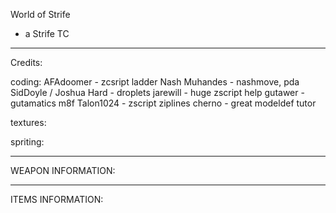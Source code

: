 World of Strife

- a Strife TC

-------------------------------------------
Credits:

coding:
AFAdoomer - zcsript ladder
Nash Muhandes - nashmove, pda
SidDoyle / Joshua Hard - droplets
jarewill - huge zscript help
gutawer - gutamatics
m8f
Talon1024 - zscript ziplines
cherno - great modeldef tutor


textures:

spriting:

-------------------------------------------

WEAPON INFORMATION:

-------------------------------------------
ITEMS INFORMATION:


